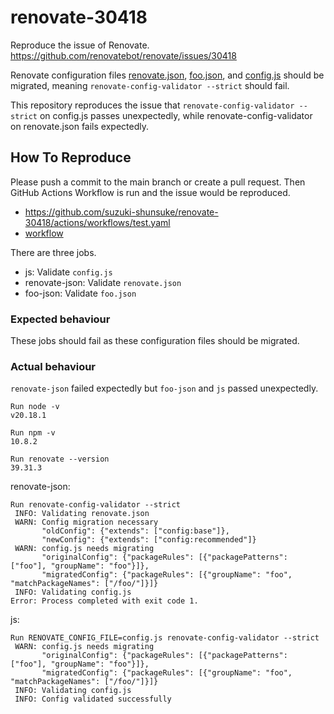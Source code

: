 # renovate-30418

Reproduce the issue of Renovate. https://github.com/renovatebot/renovate/issues/30418

Renovate configuration files [renovate.json](renovate.json), [foo.json](foo.json), and [config.js](config.js) should be migrated, meaning `renovate-config-validator --strict` should fail.

This repository reproduces the issue that `renovate-config-validator --strict` on config.js passes unexpectedly, while renovate-config-validator on renovate.json fails expectedly.

## How To Reproduce

Please push a commit to the main branch or create a pull request.
Then GitHub Actions Workflow is run and the issue would be reproduced.

- https://github.com/suzuki-shunsuke/renovate-30418/actions/workflows/test.yaml
- [workflow](.github/workflows/test.yaml)

There are three jobs.

- js: Validate `config.js`
- renovate-json: Validate `renovate.json`
- foo-json: Validate `foo.json`

### Expected behaviour

These jobs should fail as these configuration files should be migrated.

### Actual behaviour

`renovate-json` failed expectedly but `foo-json` and `js` passed unexpectedly.

```
Run node -v
v20.18.1

Run npm -v
10.8.2

Run renovate --version
39.31.3
```

renovate-json:

```
Run renovate-config-validator --strict
 INFO: Validating renovate.json
 WARN: Config migration necessary
       "oldConfig": {"extends": ["config:base"]},
       "newConfig": {"extends": ["config:recommended"]}
 WARN: config.js needs migrating
       "originalConfig": {"packageRules": [{"packagePatterns": ["foo"], "groupName": "foo"}]},
       "migratedConfig": {"packageRules": [{"groupName": "foo", "matchPackageNames": ["/foo/"]}]}
 INFO: Validating config.js
Error: Process completed with exit code 1.
```

js:

```
Run RENOVATE_CONFIG_FILE=config.js renovate-config-validator --strict
 WARN: config.js needs migrating
       "originalConfig": {"packageRules": [{"packagePatterns": ["foo"], "groupName": "foo"}]},
       "migratedConfig": {"packageRules": [{"groupName": "foo", "matchPackageNames": ["/foo/"]}]}
 INFO: Validating config.js
 INFO: Config validated successfully
```
